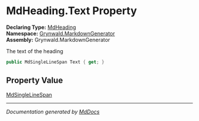 ﻿<!--  
  <auto-generated>   
    The contents of this file were generated by a tool.  
    Changes to this file may be list if the file is regenerated  
  </auto-generated>   
-->

# MdHeading.Text Property

**Declaring Type:** [MdHeading](../index.md)  
**Namespace:** [Grynwald.MarkdownGenerator](../../index.md)  
**Assembly:** Grynwald.MarkdownGenerator

The text of the heading

```csharp
public MdSingleLineSpan Text { get; }
```

## Property Value

[MdSingleLineSpan](../../MdSingleLineSpan/index.md)

___

*Documentation generated by [MdDocs](https://github.com/ap0llo/mddocs)*
